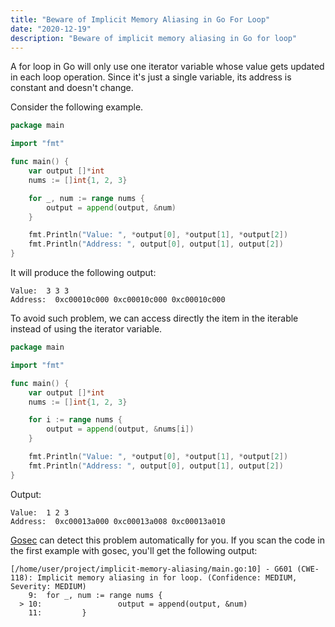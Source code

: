 ```yaml
---
title: "Beware of Implicit Memory Aliasing in Go For Loop"
date: "2020-12-19"
description: "Beware of implicit memory aliasing in Go for loop"
---
```


A for loop in Go will only use one iterator variable whose value gets updated in each loop operation.
Since it's just a single variable, its address is constant and doesn't change.

Consider the following example.
```go
package main

import "fmt"

func main() {
    var output []*int
    nums := []int{1, 2, 3}

    for _, num := range nums {
        output = append(output, &num)
    }

    fmt.Println("Value: ", *output[0], *output[1], *output[2])
    fmt.Println("Address: ", output[0], output[1], output[2])
}

```

It will produce the following output:
```
Value:  3 3 3
Address:  0xc00010c000 0xc00010c000 0xc00010c000
```

To avoid such problem, we can access directly the item in the iterable instead of using the iterator variable.

```go
package main

import "fmt"

func main() {
    var output []*int
    nums := []int{1, 2, 3}

    for i := range nums {
        output = append(output, &nums[i])
    }

    fmt.Println("Value: ", *output[0], *output[1], *output[2])
    fmt.Println("Address: ", output[0], output[1], output[2])
}
```

Output:

```
Value:  1 2 3
Address:  0xc00013a000 0xc00013a008 0xc00013a010
```

[Gosec](https://github.com/securego/gosec) can detect this problem automatically for you. If you scan the code in the first example with gosec, you'll get the following output:
```text
[/home/user/project/implicit-memory-aliasing/main.go:10] - G601 (CWE-118): Implicit memory aliasing in for loop. (Confidence: MEDIUM, Severity: MEDIUM)
    9:  for _, num := range nums {
  > 10:                 output = append(output, &num)
    11:         }
```

